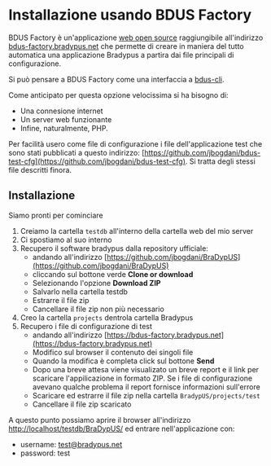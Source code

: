 # Installazione usando BDUS Factory

BDUS Factory è un'applicazione [web open source](https://github.com/jbogdani/bdus-factory)
raggiungibile all'indirizzo [bdus-factory.bradypus.net](https://bdus-factory.bradypus.net/)
che permette di creare in maniera del tutto automatica una applicazione
Bradypus a partira dai file principali di configurazione.

Si può pensare a BDUS Factory come una interfaccia a [bdus-cli](https://github.com/jbogdani/bdus-cli).

Come anticipato per questa opzione velocissima si ha bisogno di:
- Una connesione internet
- Un server web funzionante
- Infine, naturalmente, PHP.

Per facilità usero come file di configurazione i file
dell'applicazione test che sono stati pubblicati a questo indirizzo:
[https://github.com/jbogdani/bdus-test-cfg](https://github.com/jbogdani/bdus-test-cfg).
Si tratta degli stessi file descritti finora.

## Installazione

Siamo pronti per cominciare

1. Creiamo la cartella `testdb` all'interno della cartella web del mio server
2. Ci spostiamo al suo interno
3. Recupero il software bradypus dalla repository ufficiale:
    - andando all'indirizzo
    [https://github.com/jbogdani/BraDypUS](https://github.com/jbogdani/BraDypUS)
    - cliccando sul bottone verde **Clone or download**
    - Selezionando l'opzione **Download ZIP**
    - Salvarlo nella cartella testdb
    - Estrarre il file zip
    - Cancellare il file zip non più necessario
4. Creo la cartella `projects` dentrola cartella Bradypus
5. Recupero i file di configurazione di test
    - andando all'indirizzo
    [https://bdus-factory.bradypus.net](https://bdus-factory.bradypus.net)
    - Modifico sul browser il contenuto dei singoli file
    - Quando la modifica è completa click sul bottone **Send**
    - Dopo una breve attesa viene visualizato un breve report e il link per scaricare 
    l'appilicazione in formato ZIP. Se i file di configurazione avevano qualche problema
    il report fornisce informazioni sull'errore
    - Scaricare ed estrarre il file zip nella cartella `BradypUS/projects/test`
    - Cancellare il file zip scaricato

A questo punto possiamo aprire il browser all'indirizzo 
[http://localhost/testdb/BraDypUS/](http://localhost/testdb/BraDypUS/) ed entrare nell'applicazione con:
- username: test@bradypus.net
- password: test

